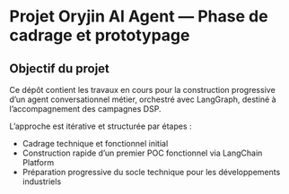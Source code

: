 # Projet Oryjin AI Agent — Phase de cadrage et prototypage

## Objectif du projet

Ce dépôt contient les travaux en cours pour la construction progressive d’un agent conversationnel métier, orchestré avec LangGraph, destiné à l’accompagnement des campagnes DSP.

L’approche est itérative et structurée par étapes :

- Cadrage technique et fonctionnel initial
- Construction rapide d’un premier POC fonctionnel via LangChain Platform
- Préparation progressive du socle technique pour les développements industriels
